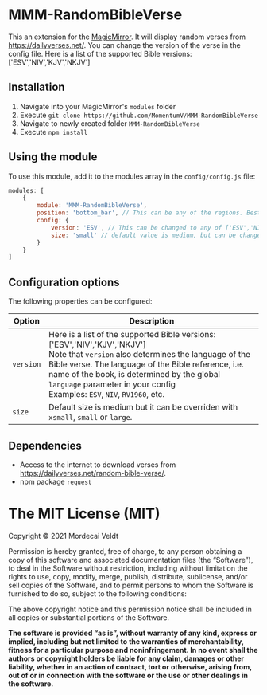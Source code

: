 # MMM-RandomBibleVerse
This an extension for the [MagicMirror](https://github.com/MichMich/MagicMirror). It will display random verses from https://dailyverses.net/. You can change the version of the verse in the config file. Here is a list of the supported Bible versions: ['ESV','NIV','KJV','NKJV']

## Installation
1. Navigate into your MagicMirror's `modules` folder
2. Execute `git clone https://github.com/MomentumV/MMM-RandomBibleVerse`
3. Navigate to newly created folder `MMM-RandomBibleVerse`
4. Execute `npm install`

## Using the module

To use this module, add it to the modules array in the `config/config.js` file:
````javascript
modules: [
	{
		module: 'MMM-RandomBibleVerse',
		position: 'bottom_bar',	// This can be any of the regions. Best result is in the bottom_bar as verses can take multiple lines.
		config: {
			version: 'ESV', // This can be changed to any of ['ESV','NIV','KJV','NKJV']
	    	size: 'small' // default value is medium, but can be changed.
		}
	}
]
````

## Configuration options

The following properties can be configured:


<table width="100%">
	<!-- why, markdown... -->
	<thead>
		<tr>
			<th>Option</th>
			<th width="100%">Description</th>
		</tr>
	<thead>
	<tbody>
		<tr>
			<td><code>version</code></td>
			<td>Here is a list of the supported Bible versions:  ['ESV','NIV','KJV','NKJV']
      		<br/>
			Note that <code>version</code> also determines the language of the Bible verse. The language of the Bible reference, i.e. name of the book, is determined by the global <code>language</code> parameter in your config
			<br/>
      		Examples: <code>ESV</code>, <code>NIV</code>, <code>RV1960</code>, etc.
			</td>
		</tr>
		<tr>
			<td><code>size</code></td>
			<td>Default size is medium but it can be overriden with <code>xsmall</code>, <code>small</code> or <code>large</code>.</td>
		</tr>
	</tbody>
</table>

## Dependencies
- Access to the internet to download verses from https://dailyverses.net/random-bible-verse/.
- npm package `request`

The MIT License (MIT)
=====================

Copyright © 2021 Mordecai Veldt

Permission is hereby granted, free of charge, to any person
obtaining a copy of this software and associated documentation
files (the “Software”), to deal in the Software without
restriction, including without limitation the rights to use,
copy, modify, merge, publish, distribute, sublicense, and/or sell
copies of the Software, and to permit persons to whom the
Software is furnished to do so, subject to the following
conditions:

The above copyright notice and this permission notice shall be
included in all copies or substantial portions of the Software.

**The software is provided “as is”, without warranty of any kind, express or implied, including but not limited to the warranties of merchantability, fitness for a particular purpose and noninfringement. In no event shall the authors or copyright holders be liable for any claim, damages or other liability, whether in an action of contract, tort or otherwise, arising from, out of or in connection with the software or the use or other dealings in the software.**
